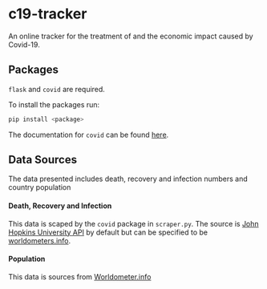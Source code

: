 # c19-tracker
An online tracker for the treatment of and the economic impact caused by Covid-19.

## Packages
`flask` and `covid` are required.

To install the packages run:
```bash
pip install <package>
```

The documentation for `covid` can be found [here](https://ahmednafies.github.io/covid/).

## Data Sources
The data presented includes death, recovery and infection numbers and country population

#### Death, Recovery and Infection
This data is scaped by the `covid` package in `scraper.py`.
The source is [John Hopkins University API](https://coronavirus.jhu.edu/map.html) by default but can be specified to be [worldometers.info](www.worldometers.info).

#### Population
This data is sources from [Worldometer.info](www.worldometers.info)